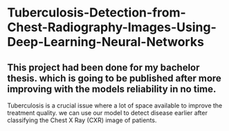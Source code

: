 # Tuberculosis-Detection-from-Chest-Radiography-Images-Using-Deep-Learning-Neural-Networks

## This project had been done for my bachelor thesis. which is going to be published after more improving with the models reliability in no time.

Tuberculosis is a crucial issue where a lot of space available to improve the treatment quality. we can use our model to detect disease earlier after classifying the Chest X Ray (CXR) image of patients.

